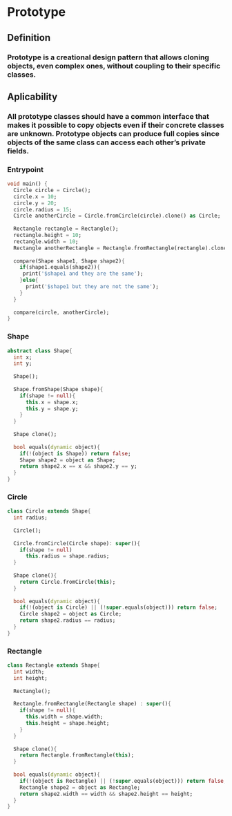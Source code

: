 # Prototype

## Definition
### Prototype is a creational design pattern that allows cloning objects, even complex ones, without coupling to their specific classes.

## Aplicability
### All prototype classes should have a common interface that makes it possible to copy objects even if their concrete classes are unknown. Prototype objects can produce full copies since objects of the same class can access each other’s private fields.

### Entrypoint
```dart
void main() {
  Circle circle = Circle();
  circle.x = 10;
  circle.y = 20;
  circle.radius = 15;
  Circle anotherCircle = Circle.fromCircle(circle).clone() as Circle;
  
  Rectangle rectangle = Rectangle();
  rectangle.height = 10;
  rectangle.width = 10;
  Rectangle anotherRectangle = Rectangle.fromRectangle(rectangle).clone() as Rectangle;
  
  compare(Shape shape1, Shape shape2){
    if(shape1.equals(shape2)){
     print('$shape1 and they are the same');
    }else{
      print('$shape1 but they are not the same');
    }
  }
  
  compare(circle, anotherCircle);
}
```

### Shape
```dart
abstract class Shape{
  int x;
  int y;
  
  Shape();
  
  Shape.fromShape(Shape shape){
    if(shape != null){
      this.x = shape.x;
      this.y = shape.y;
    }
  }
  
  Shape clone();
  
  bool equals(dynamic object){
    if(!(object is Shape)) return false;
    Shape shape2 = object as Shape;
    return shape2.x == x && shape2.y == y;
  }
}
```

### Circle
```dart
class Circle extends Shape{
  int radius;
  
  Circle();
  
  Circle.fromCircle(Circle shape): super(){
    if(shape != null)
      this.radius = shape.radius;
  }
  
  Shape clone(){
    return Circle.fromCircle(this);
  }
  
  bool equals(dynamic object){
    if(!(object is Circle) || (!super.equals(object))) return false;
    Circle shape2 = object as Circle;
    return shape2.radius == radius;
  }
}
```

### Rectangle
```dart
class Rectangle extends Shape{
  int width;
  int height;
  
  Rectangle(); 
  
  Rectangle.fromRectangle(Rectangle shape) : super(){
    if(shape != null){
      this.width = shape.width;
      this.height = shape.height;      
    }
  }
  
  Shape clone(){
    return Rectangle.fromRectangle(this);
  }
  
  bool equals(dynamic object){
    if(!(object is Rectangle) || (!super.equals(object))) return false;
    Rectangle shape2 = object as Rectangle;
    return shape2.width == width && shape2.height == height;
  }
}
```
